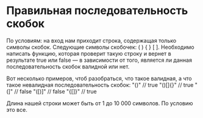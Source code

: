 # Правильная последовательность скобок

По условиям: на вход нам приходит строка, содержащая только символы скобок. Следующие символы скобочек: ( ) { } [ ]. Необходимо написать функцию, которая проверит такую строку и вернет в результате true или false — в зависимости от того, является ли данная последовательность скобок валидной или нет. 

Вот несколько примеров, чтоб разобраться, что такое валидная, а что такое невалидная последовательность скобок: 
"()" // true
"()[]{}" // true
"(]" // false
"([)]" // false
"{[]}" // true

Длина нашей строки может быть от 1 до 10 000 символов. По условию это все. 